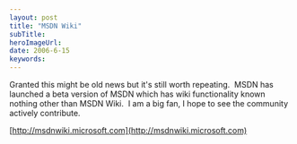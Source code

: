 ```yaml
---
layout: post 
title: "MSDN Wiki"
subTitle: 
heroImageUrl: 
date: 2006-6-15
keywords: 
---
```


Granted this might be old news but it's still worth repeating.&nbsp; MSDN has launched a beta version of MSDN which has wiki functionality known nothing other than MSDN Wiki.&nbsp; I am a big fan, I hope to see the community actively contribute.

[http://msdnwiki.microsoft.com](http://msdnwiki.microsoft.com)